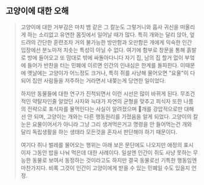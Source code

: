 ## 고양이에 대한 오해

> 고양이에 대한 거부감은 마치 뱀 같은 그 칼눈도 그렇거니와 흡사 귀신을 떠올리게 하는 소리없고 유연한 몸짓에서 일어날 때가 많다. 특히 개와는 달리 앉아, 엎드려의 간단한 훈련조차 거의 불가능한 방만함과 오만함은 개에게 익숙한 인간 입장에선 분노마저 치솟는 특성이 아닐 수 없다. 여기에 함부로 창문을 통해 흙발로 방에 들어오고 또 맘대로 밖에 싸돌아다니다 자기 집, 남의 집 할거 없이 부엌에 들어가 반찬을 터는 민폐에 이르면 인간의 인내심은 한계를 돌파한다. 이때문에 옛날에는 고양이가 어느정도 크거나, 특히 쥐를 사냥해 물어오면 "요물"이 다 되어 집안 사람들을 저주하는 거라면서 내쫒는게 당연한 일이었다. 
>
> 하지만 동물들에 대한 연구가 진척되면서 이런 시선은 많이 바뀌게 된다. 무조건적인 약탈자인줄 알았던 사자와 늑대가 자연의 균형을 맞추고 피식자 또한 나름의 전략으로 포식자를 물먹인다는 사실이 알려졌으며 개를 강압적으로만 대해선 안 되며, 고양이는 개와는 다른 행동원리를 가졌음을 알게 되었다. 고양이의 칼눈은 요물이어서가 아니라 그냥 그리 생겨먹은거고 명령을 안 들어먹는건 개와 달리 독립생활을 하는 생태라 모든것을 혼자서 판단해야 하기 때문이다.
>
> 여기다 쥐나 벌레를 물어오는 행위는 아래 보은 문단에도 나오지만 애정의 표시이자 그동안 밥을 나눠 먹은데 대한 사례이다. 일설엔 인간이 쥐도 사냥 못하는 무능한 동물로 보여서 동정하는 것이라고도 하지만 결국 동물로선 기특한 행동임엔 마찬가지다. 비록 그것이 인간이 고양이에게 받을 수 있는 민폐일 수도 있을지 언정.